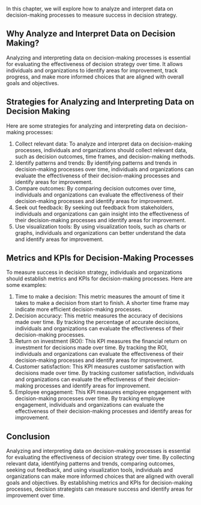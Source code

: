 
In this chapter, we will explore how to analyze and interpret data on decision-making processes to measure success in decision strategy.

Why Analyze and Interpret Data on Decision Making?
--------------------------------------------------

Analyzing and interpreting data on decision-making processes is essential for evaluating the effectiveness of decision strategy over time. It allows individuals and organizations to identify areas for improvement, track progress, and make more informed choices that are aligned with overall goals and objectives.

Strategies for Analyzing and Interpreting Data on Decision Making
-----------------------------------------------------------------

Here are some strategies for analyzing and interpreting data on decision-making processes:

1. Collect relevant data: To analyze and interpret data on decision-making processes, individuals and organizations should collect relevant data, such as decision outcomes, time frames, and decision-making methods.
2. Identify patterns and trends: By identifying patterns and trends in decision-making processes over time, individuals and organizations can evaluate the effectiveness of their decision-making processes and identify areas for improvement.
3. Compare outcomes: By comparing decision outcomes over time, individuals and organizations can evaluate the effectiveness of their decision-making processes and identify areas for improvement.
4. Seek out feedback: By seeking out feedback from stakeholders, individuals and organizations can gain insight into the effectiveness of their decision-making processes and identify areas for improvement.
5. Use visualization tools: By using visualization tools, such as charts or graphs, individuals and organizations can better understand the data and identify areas for improvement.

Metrics and KPIs for Decision-Making Processes
----------------------------------------------

To measure success in decision strategy, individuals and organizations should establish metrics and KPIs for decision-making processes. Here are some examples:

1. Time to make a decision: This metric measures the amount of time it takes to make a decision from start to finish. A shorter time frame may indicate more efficient decision-making processes.
2. Decision accuracy: This metric measures the accuracy of decisions made over time. By tracking the percentage of accurate decisions, individuals and organizations can evaluate the effectiveness of their decision-making processes.
3. Return on investment (ROI): This KPI measures the financial return on investment for decisions made over time. By tracking the ROI, individuals and organizations can evaluate the effectiveness of their decision-making processes and identify areas for improvement.
4. Customer satisfaction: This KPI measures customer satisfaction with decisions made over time. By tracking customer satisfaction, individuals and organizations can evaluate the effectiveness of their decision-making processes and identify areas for improvement.
5. Employee engagement: This KPI measures employee engagement with decision-making processes over time. By tracking employee engagement, individuals and organizations can evaluate the effectiveness of their decision-making processes and identify areas for improvement.

Conclusion
----------

Analyzing and interpreting data on decision-making processes is essential for evaluating the effectiveness of decision strategy over time. By collecting relevant data, identifying patterns and trends, comparing outcomes, seeking out feedback, and using visualization tools, individuals and organizations can make more informed choices that are aligned with overall goals and objectives. By establishing metrics and KPIs for decision-making processes, decision strategists can measure success and identify areas for improvement over time.
